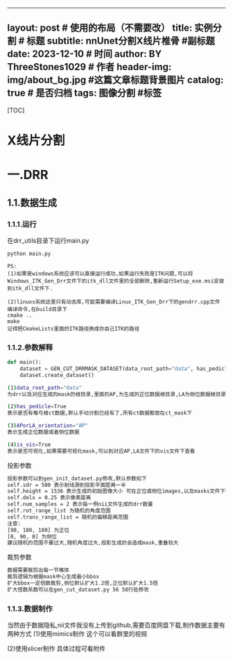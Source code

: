 <!--
 * @Descripttion: 
 * @version: 
 * @Author: ShuaiLei
 * @Date: 2023-12-06 11:21:07
 * @LastEditors: ShuaiLei
 * @LastEditTime: 2023-12-10 16:56:47
-->
---
layout:     post   				    # 使用的布局（不需要改）
title:      实例分割 				# 标题 
subtitle:   nnUnet分割X线片椎骨 #副标题
date:       2023-12-10 				# 时间
author:     BY ThreeStones1029 						# 作者
header-img: img/about_bg.jpg 	    #这篇文章标题背景图片
catalog: true 						# 是否归档
tags:	图像分割							#标签
---

[TOC]

# X线片分割

# 一.DRR
## 1.1.数据生成
### 1.1.1.运行
在drr_utils目录下运行main.py
~~~bash
python main.py
~~~
~~~
PS:
(1)如果是windows系统应该可以直接运行成功,如果运行失败是ITK问题,可以将Windows_ITK_Gen_Drr文件下的itk_dll文件里的全部删除,重新运行Setup_exe.msi安装到itk_dll文件下.

(2)linuxs系统这里只有动态库,可能需要编译Linux_ITK_Gen_Drr下的gendrr.cpp文件
编译命令,在build目录下
cmake ..
make
记得把CmakeLists里面的ITK路径换成你自己ITK的路径
~~~
### 1.1.2.参数解释
~~~python
def main():
    dataset = GEN_CUT_DRRMASK_DATASET(data_root_path="data", has_pedicle=True, APorLA_orientation="AP", is_vis=True)
    dataset.create_dataset()
~~~

~~~bash
(1)data_root_path="data"
为drr以及对应生成的mask的根目录,里面的AP,为生成的正位数据根目录,LA为侧位数据根目录

(2)has_pedicle=True
表示是否有椎弓根ct数据,默认手动分割已经有了,所有ct数据都放在ct_mask下

(3)APorLA_orientation="AP"
表示生成正位数据或者侧位数据

(4)is_vis=True
表示是否可视化,如果需要可视化mask,可以到对应AP,LA文件下的vis文件下查看
~~~

投影参数
~~~bash
投影参数可以到gen_init_dataset.py修改,默认参数如下
self.sdr = 500 表示射线源到投影平面距离一半
self.height = 1536 表示生成的初始图像大小 可在正位或侧位images,以及masks文件下查看生成的初始数据
self.delx = 0.25 表示像素距离
self.num_samples = 2 表示每一例nii文件生成的drr数量
self.rot_range_list 为随机的角度范围
self.trans_range_list = 随机的偏移距离范围
注意:
[90, 180, 180] 为正位
[0, 90, 0] 为侧位
建议随机的范围不要过大,随机角度过大,投影生成的会造成mask,重叠较大
~~~

裁剪参数
~~~bash
数据需要裁剪出每一节椎体
裁剪逻辑为根据mask中心生成最小bbox
扩大bbox一定倍数裁剪,侧位默认扩大1.2倍,正位默认扩大1.5倍
扩大倍数系数可以在gen_cut_dataset.py 56 58行处修改
~~~


### 1.1.3.数据制作
当然由于数据隐私,nii文件我没有上传到github,需要百度网盘下载,制作数据主要有两种方式
(1)使用mimics制作
这个可以看群里的视频

(2)使用slicer制作
具体过程可看附件